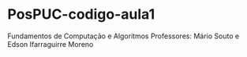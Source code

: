 ﻿# PosPUC-codigo-aula1
Fundamentos de Computação e Algoritmos
Professores: Mário Souto e Edson Ifarraguirre Moreno
